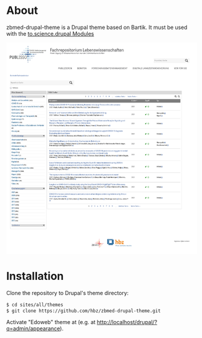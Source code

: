 # About

zbmed-drupal-theme is a Drupal theme based on Bartik. It must be used with the [to.science.drupal Modules](https://github.com/hbz/to.science.drupal)

![Screenshot](screenshot.png "Screenshot")


# Installation

Clone the repository to Drupal's theme directory:

    $ cd sites/all/themes
    $ git clone https://github.com/hbz/zbmed-drupal-theme.git

Activate "Edoweb" theme at (e.g. at
<http://localhost/drupal/?q=admin/appearance>).

